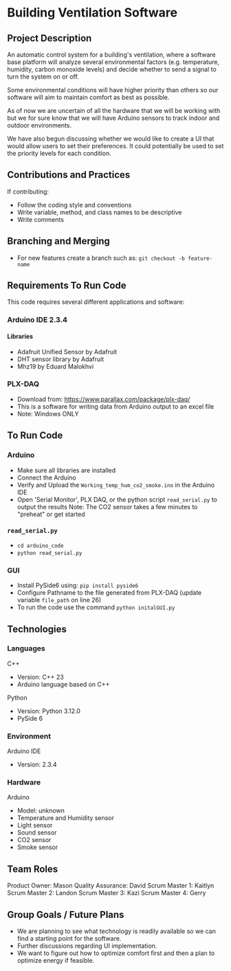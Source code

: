 


# Building Ventilation Software

## Project Description 
An automatic control system for a building's ventilation, where a software base platform will analyze several environmental factors (e.g. temperature, humidity, carbon monoxide levels) and decide whether to send a signal to turn the system on or off.

Some environmental conditions will have higher priority than others so our software will aim to maintain comfort as best as possible.

As of now we are uncertain of all the hardware that we will be working with but we for sure know that we will have Arduino sensors to track indoor and outdoor environments.

We have also begun discussing whether we would like to create a UI that would allow users to set their preferences. It could potentially be used to set the priority levels for each condition.

## Contributions and Practices
If contributing:
- Follow the coding style and conventions
- Write variable, method, and class names to be descriptive
- Write comments

## Branching and Merging
- For new features create a branch such as:
`git checkout -b feature-name`

## Requirements To Run Code
This code requires several different applications and software:

### Arduino IDE 2.3.4
#### Libraries
- Adafruit Unified Sensor by Adafruit
- DHT sensor library by Adafruit
- Mhz19 by Eduard Malokhvi

### PLX-DAQ
  - Download from: https://www.parallax.com/package/plx-daq/
  - This is a software for writing data from Arduino output to an excel file
  - Note: Windows ONLY 

## To Run Code
### Arduino
- Make sure all libraries are installed
- Connect the Arduino
- Verify and Upload the `Working_temp_hum_co2_smoke.ino` in the Arduino IDE
- Open 'Serial Monitor', PLX DAQ, or the python script `read_serial.py` to output the results
Note: The CO2 sensor takes a few minutes to "preheat" or get started

### `read_serial.py`
- `cd arduino_code`
- `python read_serial.py`

### GUI
- Install PySide6 using: `pip install pyside6`
- Configure Pathname to the file generated from PLX-DAQ (update variable `file_path` on line 26)
- To run the code use the command `python initalGUI.py`

## Technologies 
### Languages
C++
- Version: C++ 23
- Arduino language based on C++
  
Python
- Version: Python 3.12.0
- PySide 6

### Environment
Arduino IDE
- Version: 2.3.4

### Hardware
Arduino
- Model: unknown
- Temperature and Humidity sensor
- Light sensor
- Sound sensor
- CO2 sensor
- Smoke sensor

## Team Roles
Product Owner: Mason
Quality Assurance: David 
Scrum Master 1: Kaitlyn
Scrum Master 2: Landon
Scrum Master 3: Kazi
Scrum Master 4: Gerry

## Group Goals / Future Plans
- We are planning to see what technology is readily available so we can find a starting point for the software.
- Further discussions regarding UI implementation.
- We want to figure out how to optimize comfort first and then a plan to optimize energy if feasible.
